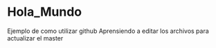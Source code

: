 # Hola_Mundo
Ejemplo de como utilizar github
Aprensiendo a editar los archivos para actualizar el master
